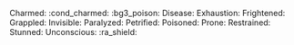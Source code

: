 Charmed: :cond_charmed: :bg3_poison:
Disease: 
Exhaustion: 
Frightened: 
Grappled: 
Invisible: 
Paralyzed: 
Petrified: 
Poisoned: 
Prone: 
Restrained: 
Stunned: 
Unconscious: :ra_shield:
